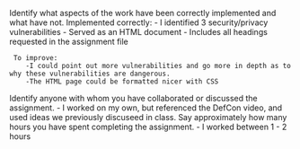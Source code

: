 Identify what aspects of the work have been correctly implemented and what have not.
	 Implemented correctly:
	 - I identified 3 security/privacy vulnerabilities
	 - Served as an HTML document
	 - Includes all headings requested in the assignment file

	 To improve:
	    -I could point out more vulnerabilities and go more in depth as to why these vulnerabilities are dangerous.
	    -The HTML page could be formatted nicer with CSS

Identify anyone with whom you have collaborated or discussed the assignment.
	 - I worked on my own, but referenced the DefCon video, and used ideas we previously discuseed in class.
Say approximately how many hours you have spent completing the assignment.
    	- I worked between 1 - 2 hours